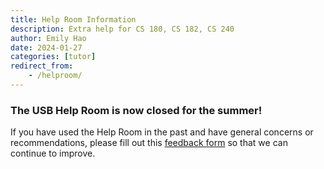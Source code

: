 ```yaml
---
title: Help Room Information
description: Extra help for CS 180, CS 182, CS 240
author: Emily Hao
date: 2024-01-27
categories: [tutor]
redirect_from:
    - /helproom/
---
```


### The USB Help Room is now closed for the summer!

If you have used the Help Room in the past and have general concerns or recommendations, please fill out this [feedback form](https://forms.gle/QCF6DxvABH4ttHVK6) so that we can continue to improve.

<!---
### USB Help Room has started for the Spring 2024 semester!

#### If you have been waiting for over 15 minutes for help with no response OR if you have general concerns or recommendations, please fill out this [feedback form](https://forms.gle/QCF6DxvABH4ttHVK6) so that we can continue to improve.


The Help Room schedule for Fall 2023 can be found [here](https://docs.google.com/spreadsheets/d/e/2PACX-1vRK2Kng9TIBi1ra0j9-Jv-zJsAPObb_kg-AdnmDv_AjoC6NDeX1TnihpMhmedKkBVYP_HrFxKhPOzlm/pubhtml). Use the different sheets to view tutors by course and links to each tutor's individual Zoom meeting room.

You can also view the schedule below:

<style>
    .video-container {
    position: relative;
    padding-bottom: 56.25%;
    padding-top: 35px;
    height: 0;
    overflow: hidden;
    } 
    .video-container iframe {
    position: absolute;
    top:0;
    left: 0; 
    width: 100%;
    height: 100%; 
    }
 </style>

<figure class="video-container">
    <iframe src="https://docs.google.com/spreadsheets/d/e/2PACX-1vRK2Kng9TIBi1ra0j9-Jv-zJsAPObb_kg-AdnmDv_AjoC6NDeX1TnihpMhmedKkBVYP_HrFxKhPOzlm/pubhtml?widget=true&amp;headers=false"></iframe>
</figure>
--->
